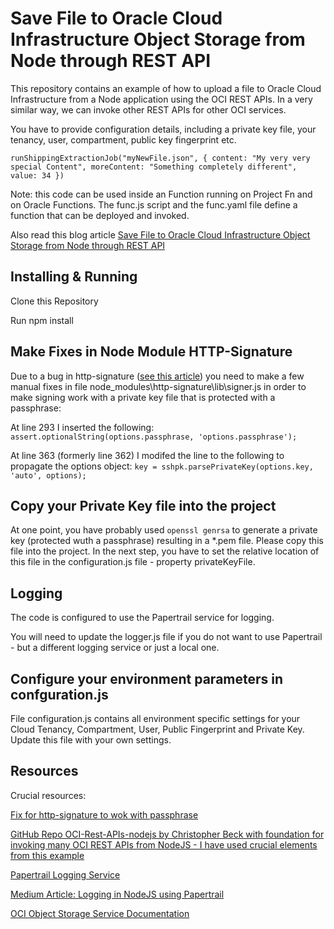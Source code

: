 # Save File to Oracle Cloud Infrastructure Object Storage from Node through REST API

This repository contains an example of how to upload a file to Oracle Cloud Infrastructure from a Node application using the OCI REST APIs. In a very similar way, we can invoke other REST APIs for other OCI services.

You have to provide configuration details, including a private key file, your tenancy, user, compartment, public key fingerprint etc.

```
runShippingExtractionJob("myNewFile.json", { content: "My very very special Content", moreContent: "Something completely different", value: 34 })
```
Note: this code can be used inside an Function running on Project Fn and on Oracle Functions. The func.js script and the func.yaml file define a function that can be deployed and invoked. 

Also read this blog article [Save File to Oracle Cloud Infrastructure Object Storage from Node through REST API](https://technology.amis.nl/2019/03/16/save-file-to-oracle-cloud-infrastructure-object-storage-from-node-through-rest-api/)

## Installing & Running

Clone this Repository

Run npm install

## Make Fixes in Node Module HTTP-Signature
Due to a bug in http-signature ([see this article](https://github.com/joyent/node-http-signature/issues/81)) you need to make a few manual fixes in file node_modules\http-signature\lib\signer.js in order to make signing work with a private key file that is protected with a passphrase:

At line 293 I inserted the following:
```assert.optionalString(options.passphrase, 'options.passphrase');```

At line 363 (formerly line 362) I modifed the line to the following to propagate the options object:
```key = sshpk.parsePrivateKey(options.key, 'auto', options);```

## Copy your Private Key file into the project
At one point, you have probably used `openssl genrsa` to generate a private key (protected wuth a passphrase) resulting in a *.pem file. Please copy this file into the project. In the next step, you have to set the relative location of this file in the configuration.js file - property privateKeyFile.

## Logging
The code is configured to use the Papertrail service for logging.

You will need to update the logger.js file if you do not want to use Papertrail - but a different logging service or just a local one.

## Configure your environment parameters in confguration.js
File configuration.js contains all environment specific settings for your Cloud Tenancy, Compartment, User, Public Fingerprint and Private Key. Update this file with your own settings.


## Resources
Crucial resources:

[Fix for http-signature to wok with passphrase](https://github.com/joyent/node-http-signature/issues/81)

[GitHub Repo OCI-Rest-APIs-nodejs by Christopher Beck with foundation for invoking many OCI REST APIs from NodeJS - I have used crucial elements from this example](https://github.com/christopherbeck/OCI-Rest-APIs-nodejs)

[Papertrail Logging Service](https://papertrailapp.com)

[Medium Article: Logging in NodeJS using Papertrail](https://medium.com/@gauravumrani/logging-in-nodejs-using-papertrail-47ed7d888457)

[OCI Object Storage Service Documentation](https://docs.cloud.oracle.com/iaas/Content/Object/Concepts/objectstorageoverview.htm)